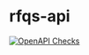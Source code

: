 # rfqs-api
[![OpenAPI Checks](https://github.com/asautermeister/rfqs-api/actions/workflows/actions.yml/badge.svg)](https://github.com/asautermeister/rfqs-api/actions/workflows/actions.yml)